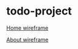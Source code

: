 # todo-project

[Home wireframe](./assets/Untitled.jpg)

[About wireframe](./assets/Untitled%20(1).jpg)